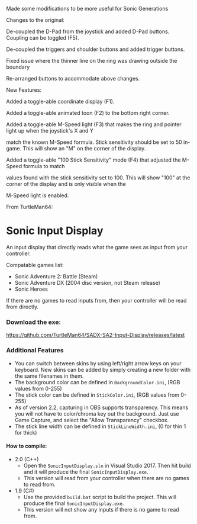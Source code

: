 Made some modifications to be more useful for Sonic Generations


Changes to the original:

De-coupled the D-Pad from the joystick and added D-Pad buttons. Coupling can be toggled (F5).

De-coupled the triggers and shoulder buttons and added trigger buttons.

Fixed issue where the thinner line on the ring was drawing outside the boundary

Re-arranged buttons to accommodate above changes.

New Features:

Added a toggle-able coordinate display (F1).

Added a toggle-able animated toon (F2) to the bottom right corner.

Added a toggle-able M-Speed light (F3) that makes the ring and pointer light up when the joystick's X and Y

match the known M-Speed formula. Stick sensitivity should be set to 50 in-game. This will show an "M" on the corner of the display.

Added a toggle-able "100 Stick Sensitivity" mode (F4) that adjusted the M-Speed formula to match

values found with the stick sensitivity set to 100. This will show "100" at the corner of the display and is only visible when the

M-Speed light is enabled.

From TurtleMan64:
# Sonic Input Display
An input display that directly reads what the game sees as input from your controller. 

Compatable games list:
 * Sonic Adventure 2: Battle (Steam)
 * Sonic Adventure DX (2004 disc version, not Steam release)
 * Sonic Heroes

If there are no games to read inputs from, then your controller will be read from directly.

### Download the exe:     
https://github.com/TurtleMan64/SADX-SA2-Input-Display/releases/latest     

### Additional Features
 * You can switch between skins by using left/right arrow keys on your keyboard. New skins can be added by simply creating a new folder with the same filenames in them.
 * The background color can be defined in `BackgroundColor.ini`, (RGB values from 0-255)
 * The stick color can be defined in `StickColor.ini`, (RGB values from 0-255)
 * As of version 2.2, capturing in OBS supports transparency. This means you will not have to color/chroma key out the background. Just use Game Capture, and select the "Allow Transparency" checkbox.
 * The stick line width can be defined in `StickLineWidth.ini`, (0 for thin 1 for thick)
 
#### How to compile:     

* 2.0 (C++)
   * Open the `SonicInputDisplay.sln` in Visual Studio 2017. Then hit build and it will produce the final `SonicInputDisplay.exe`.
   * This version will read from your controller when there are no games to read from.
* 1.9 (C#)
   * Use the provided `build.bat` script to build the project. This will produce the final `SonicInputDisplay.exe`.
   * This version will not show any inputs if there is no game to read from.
